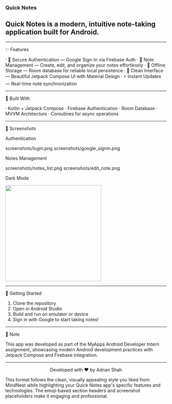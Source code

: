 ### Quick Notes

## Quick Notes is a modern, intuitive note-taking application built for Android.

---

✨ Features

· 🔐 Secure Authentication — Google Sign-In via Firebase Auth
· 📝 Note Management — Create, edit, and organize your notes effortlessly
· 💾 Offline Storage — Room database for reliable local persistence
· 🎨 Clean Interface — Beautiful Jetpack Compose UI with Material Design
· ⚡ Instant Updates — Real-time note synchronization

---

📱 Built With

· Kotlin + Jetpack Compose
· Firebase Authentication
· Room Database
· MVVM Architecture
· Coroutines for async operations

---

📸 Screenshots

Authentication


screenshots/login.png screenshots/google_signin.png

Notes Management


screenshots/notes_list.png screenshots/edit_note.png

Dark Mode

<img src="screenshots/dark_mode.png" width="300"/>

---

🚀 Getting Started

1. Clone the repository
2. Open in Android Studio
3. Build and run on emulator or device
4. Sign in with Google to start taking notes!

---

📌 Note

This app was developed as part of the MyApps Android Developer Intern assignment, showcasing modern Android development practices with Jetpack Compose and Firebase integration.

---

<div align="center">

Developed with ❤️ by Adnan Shah

</div>

This format follows the clean, visually appealing style you liked from MindNest while highlighting your Quick Notes app's specific features and technologies. The emoji-based section headers and screenshot placeholders make it engaging and professional.